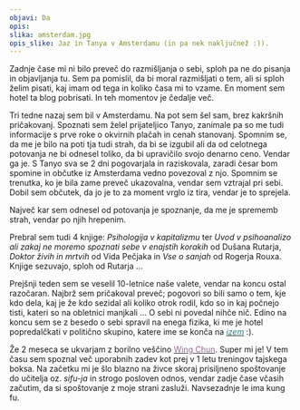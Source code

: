 ```yaml
---
objavi: Da
opis: 
slika: amsterdam.jpg
opis_slike: Jaz in Tanya v Amsterdamu (in pa nek naključnež :)).
---
```

Zadnje čase mi ni bilo preveč do razmišljanja o sebi, sploh pa ne do pisanja in objavljanja tu. Sem pa pomislil, da bi moral razmišljati o tem, ali si sploh želim pisati, kaj imam od tega in koliko časa mi to vzame. En moment sem hotel ta blog pobrisati. In teh momentov je čedalje več.

Tri tedne nazaj sem bil v Amsterdamu. Na pot sem šel sam, brez kakršnih pričakovanj. Spoznati sem želel prijateljico Tanyo, zanimale pa so me tudi informacije s prve roke o okvirnih plačah in cenah stanovanj.
Spomnim se, da me je bilo na poti tja tudi strah, da bi se izgubil ali da od celotnega potovanja ne bi odnesel toliko, da bi upravičilo svojo denarno ceno. Vendar ga je. S Tanyo sva se 2 dni pogovarjala in raziskovala, zaradi česar bom spomine in občutke iz Amsterdama vedno povezoval z njo. Spomnim se trenutka, ko je bila zame preveč ukazovalna, vendar sem vztrajal pri sebi. Dobil sem občutek, da jo je to za moment vrglo iz tira, vendar je to sprejela.

Največ kar sem odnesel od potovanja je spoznanje, da me je sprememb strah, vendar po njih hrepenim.

Prebral sem tudi 4 knjige: <i>Psihologija v kapitalizmu</i> ter <i>Uvod v psihoanalizo ali zakaj ne moremo spoznati sebe v enajstih korakih</i> od Dušana Rutarja, <i>Doktor živih in mrtvih</i> od Vida Pečjaka in <i>Vse o sanjah</i> od Rogerja Rouxa. Knjige sezuvajo, sploh od Rutarja ...

Prejšnji teden sem se veselil 10-letnice naše valete, vendar na koncu ostal razočaran. Najbrž sem pričakoval preveč; pogovori so bili samo o tem, kje kdo dela, kaj je že kdo sezidal ali koliko otrok rodil, kdo so in kaj počnejo tisti, kateri so na obletnici manjkali ... O sebi ni povedal nihče nič. Edino na koncu sem se z besedo o sebi spravil na enega fizika, ki me je hotel popredalčkati v politično skupino, katere ime se konča na <i><a href="http://sl.words-finder.com/index.php?end=izem"><font color="#217C7E">izem</font></a></i> :).

Že 2 meseca se ukvarjam z borilno veščino <a href="http://www.wingchun.si/"><font color="#996699">Wing Chun</font></a>. Super mi je! V tem času sem spoznal več uporabnih zadev kot prej v 1 letu treningov tajskega boksa. 
Na začetku mi je šlo blazno na živce skoraj prisiljneno spoštovanje do učitelja oz. <i>sifu-ja</i> in strogo posloven odnos, vendar zadje čase včasih začutim, da si spoštovanje z moje strani zasluži. Navsezadnje le ima kung fu.